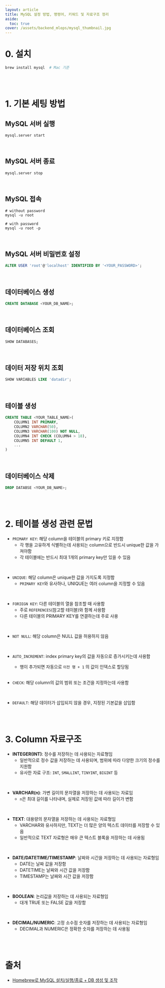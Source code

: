```yaml
---
layout: article
title: MySQL 설정 방법, 명령어, 키워드 및 자료구조 정리
aside:
  toc: true
cover: /assets/backend_mlops/mysql_thumbnail.jpg
---
```


# 0. 설치

```bash
brew install mysql	# Mac 기준
```

<br>

<br>


# 1. 기본 세팅 방법


## MySQL 서버 실행 

```shell
mysql.server start 
```

<br> 

## MySQL 서버 종료 

```shell
mysql.server stop
```

<br>

## MySQL 접속

```shell
# without password
mysql -u root

# with password 
mysql -u root -p
```

<br>

## MySQL 서버 비밀번호 설정 

```SQL
ALTER USER 'root'@'localhost' IDENTIFIED BY '<YOUR_PASSWORD>';
```

<br>

## 데이터베이스 생성 
```SQL
CREATE DATABASE <YOUR_DB_NAME>;
```

<br>

## 데이터베이스 조회 

```SQL
SHOW DATABASES;
```

<br>

## 데이터 저장 위치 조회 

```SQL
SHOW VARIABLES LIKE 'datadir';
```

<br>

## 테이블 생성 

```SQL
CREATE TABLE <YOUR_TABLE_NAME>(
	COLUMN1 INT PRIMARY, 
	COLUMN2 VARCHAR(50),
	COLUMN3 VARCHAR(100) NOT NULL, 
	COLUMN4 INT CHECK (COLUMN4 > 18),
	COLUMN5 INT DEFAULT 1,
	...
)
```

<br>

## 데이터베이스 삭제 

```SQL
DROP DATABSE <YOUR_DB_NAME>;
```

<br>

<br>

# 2. 테이블 생성 관련 문법

- `PRIMARY KEY`: 해당 column을 테이블의 primary 키로 지정함
	- 각 행을 고유하게 식별하는데 사용되는 column으로 반드시 unique한 값을 가져야함 
	- 각 테이블에는 반드시 최대 1개의 primary key만 있을 수 있음   

<br>
   
- `UNIQUE`: 해당 column은 unique한 값을 가지도록 지정함 
	- `PRIMARY KEY`와 유사하나, UNIQUE는 여러 column을 지정할 수 있음
    
<br>
   
- `FORIEGN KEY`: 다른 테이블의 열을 참조할 때 사용함 
	- 주로 `REFERENCES`(참고할 테이블)와 함께 사용함 
	- 다른 테이블의 PRIMARY KEY를 연결하는데 주로 사용 
    
<br>
   
- `NOT NULL`: 해당 column은 NULL 값을 허용하지 않음 

<br>
   
- `AUTO_INCREMENT`: index primary key의 값을 자동으로 증가시키는데 사용함 
	- 행이 추가되면 자동으로 `이전 행 + 1` 의 값이 인덱스로 할당됨 
    
    <br>
   
- `CHECK`: 해당 column의 값의 범위 또는 조건을 지정하는데 사용함 

<br>
   
- `DEFAULT`: 해당 데이터가 삽입되지 않을 경우, 지정된 기본값을 삽입함 


<br>

<br>


# 3. Column 자료구조

- **INTEGER(INT)**: 정수를 저장하는 데 사용되는 자료형임 
	- 일반적으로 정수 값을 저장하는 데 사용되며, 범위에 따라 다양한 크기의 정수를 지원함 
	- 유사한 자료 구조: `INT`, `SMALLINT`, `TINYINT`, `BIGINT` 등
    
<br>

- **VARCHAR(n)**: 가변 길이의 문자열을 저장하는 데 사용되는 자료임 
	- `n`은 최대 길이를 나타내며, 실제로 저장된 값에 따라 길이가 변함 
    
<br>

- **TEXT**: 대용량의 문자열을 저장하는 데 사용되는 자료형임 
	- VARCHAR와 유사하지만, TEXT는 더 많은 양의 텍스트 데이터를 저장할 수 있음  
	- 일반적으로 TEXT 자료형은 매우 큰 텍스트 블록을 저장하는 데 사용됨
    
<br>
    
-  **DATE/DATETIME/TIMESTAMP**: 날짜와 시간을 저장하는 데 사용되는 자료형임 
	- DATE는 날짜 값을 저장함 
	- DATETIME는 날짜와 시간 값을 저장함 
	- TIMESTAMP는 날짜와 시간 값을 저장함
    
<br>
    
- **BOOLEAN**: 논리값을 저장하는 데 사용되는 자료형임 
	- 대개 TRUE 또는 FALSE 값을 저장함
    
<br>
    
-  **DECIMAL/NUMERIC**: 고정 소수점 숫자를 저장하는 데 사용되는 자료형임 
	- DECIMAL과 NUMERIC은 정확한 숫자를 저장하는 데 사용됨

<br>

<br>

# 출처

- [Homebrew로 MySQL 설치/실행/종료 + DB 생성 및 조작](https://velog.io/@xxeol/Homebrew%EB%A1%9C-MySQL-%EC%84%A4%EC%B9%98%EC%8B%A4%ED%96%89%EC%A2%85%EB%A3%8C)

<br>

<br>
